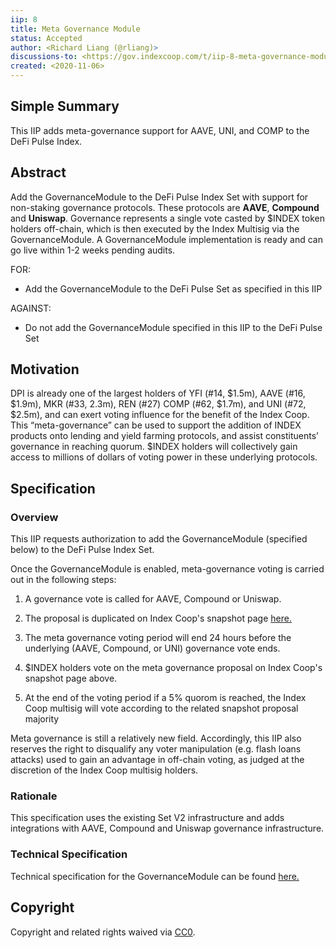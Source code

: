 ```yaml
---
iip: 8
title: Meta Governance Module
status: Accepted
author: <Richard Liang (@rliang)>
discussions-to: <https://gov.indexcoop.com/t/iip-8-meta-governance-module/276>
created: <2020-11-06>
---
```


## Simple Summary

This IIP adds meta-governance support for AAVE, UNI, and COMP to the DeFi Pulse Index.

## Abstract

Add the GovernanceModule to the DeFi Pulse Index Set with support for non-staking governance protocols. These protocols are **AAVE**, **Compound** and **Uniswap**. Governance represents a single vote casted by \$INDEX token holders off-chain, which is then executed by the Index Multisig via the GovernanceModule. A GovernanceModule implementation is ready and can go live within 1-2 weeks pending audits.

FOR:

- Add the GovernanceModule to the DeFi Pulse Set as specified in this IIP

AGAINST:

- Do not add the GovernanceModule specified in this IIP to the DeFi Pulse Set

## Motivation

DPI is already one of the largest holders of YFI (#14, $1.5m), AAVE (#16, $1.9m), MKR (#33, 2.3m), REN (#27) COMP (#62, $1.7m), and UNI (#72, $2.5m), and can exert voting influence for the benefit of the Index Coop. This “meta-governance” can be used to support the addition of INDEX products onto lending and yield farming protocols, and assist constituents’ governance in reaching quorum. \$INDEX holders will collectively gain access to millions of dollars of voting power in these underlying protocols.

## Specification

### Overview

This IIP requests authorization to add the GovernanceModule (specified below) to the DeFi Pulse Index Set.

Once the GovernanceModule is enabled, meta-governance voting is carried out in the following steps:

1. A governance vote is called for AAVE, Compound or Uniswap.

1. The proposal is duplicated on Index Coop's snapshot page [here.](https://snapshot.page/#/index)

1. The meta governance voting period will end 24 hours before the underlying (AAVE, Compound, or UNI) governance vote ends.

1. \$INDEX holders vote on the meta governance proposal on Index Coop's snapshot page above.

1. At the end of the voting period if a 5% quorom is reached, the Index Coop multisig will vote according to the related snapshot proposal majority

Meta governance is still a relatively new field. Accordingly, this IIP also reserves the right to disqualify any voter manipulation (e.g. flash loans attacks) used to gain an advantage in off-chain voting, as judged at the discretion of the Index Coop multisig holders.

### Rationale

This specification uses the existing Set V2 infrastructure and adds integrations with AAVE, Compound and Uniswap governance infrastructure.

### Technical Specification

Technical specification for the GovernanceModule can be found [here.](https://docs.google.com/document/d/1ef3ffCGa0MEqCA1Wo3TokL16cxYjzmIaHGOggmPpFHs)

## Copyright

Copyright and related rights waived via [CC0](https://creativecommons.org/publicdomain/zero/1.0/).
